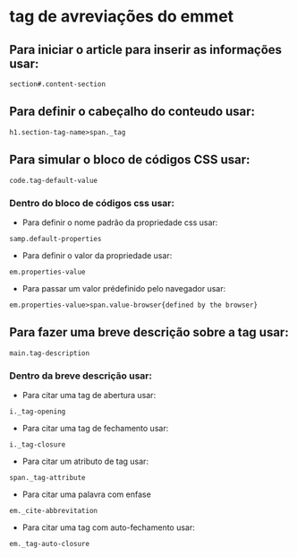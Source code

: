 <!-- 
    create in 09/12/2018

    updated 09/12/2018 

    at Gilmar Marques
 -->

# tag de avreviações do emmet

## Para iniciar o article para inserir as informações usar:
```
section#.content-section
```

## Para definir o cabeçalho do conteudo usar:
```
h1.section-tag-name>span._tag
```

## Para simular o bloco de códigos CSS usar:
```
code.tag-default-value
```

### Dentro do bloco de códigos css usar:

* Para definir o nome padrão da propriedade css usar:
``` 
samp.default-properties
``` 

* Para definir o valor da propriedade usar:
``` 
em.properties-value
```

* Para passar um valor prédefinido pelo navegador usar:
``` 
em.properties-value>span.value-browser{defined by the browser}
```

## Para fazer uma breve descrição sobre a tag usar:
```
main.tag-description
```

### Dentro da breve descrição usar:

* Para citar uma tag de abertura usar:
```
i._tag-opening
```

* Para citar uma tag de fechamento usar:
```
i._tag-closure
```

* Para citar um atributo de tag usar:
```
span._tag-attribute
```

* Para citar uma palavra com enfase
```
em._cite-abbrevitation
```

* Para citar uma tag com auto-fechamento usar:
```
em._tag-auto-closure
```